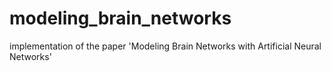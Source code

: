 # modeling_brain_networks
implementation of the paper 'Modeling Brain Networks with Artificial Neural Networks'
